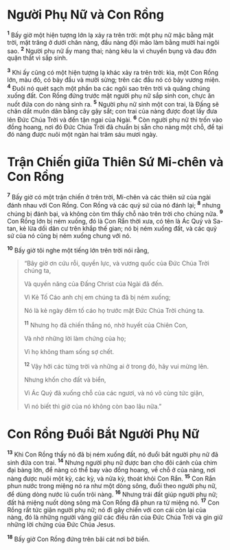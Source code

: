 # Người Phụ Nữ và Con Rồng
<sup><b>1</b></sup> Bấy giờ một hiện tượng lớn lạ xảy ra trên trời: một phụ nữ mặc bằng mặt trời, mặt trăng ở dưới chân nàng, đầu nàng đội mão làm bằng mười hai ngôi sao. <sup><b>2</b></sup> Người phụ nữ ấy mang thai; nàng kêu la vì chuyển bụng và đau đớn quặn thắt vì sắp sinh.

<sup><b>3</b></sup> Khi ấy cũng có một hiện tượng lạ khác xảy ra trên trời: kìa, một Con Rồng lớn, màu đỏ, có bảy đầu và mười sừng; trên các đầu nó có bảy vương miện. <sup><b>4</b></sup> Ðuôi nó quét sạch một phần ba các ngôi sao trên trời và quăng chúng xuống đất. Con Rồng đứng trước mặt người phụ nữ sắp sinh con, chực ăn nuốt đứa con do nàng sinh ra. <sup><b>5</b></sup> Người phụ nữ sinh một con trai, là Ðấng sẽ chăn dắt muôn dân bằng cây gậy sắt; con trai của nàng được đoạt lấy đưa lên Ðức Chúa Trời và đến tận ngai của Ngài. <sup><b>6</b></sup> Còn người phụ nữ thì trốn vào đồng hoang, nơi đó Ðức Chúa Trời đã chuẩn bị sẵn cho nàng một chỗ, để tại đó nàng được nuôi một ngàn hai trăm sáu mươi ngày.

# Trận Chiến giữa Thiên Sứ Mi-chên và Con Rồng
<sup><b>7</b></sup> Bấy giờ có một trận chiến ở trên trời, Mi-chên và các thiên sứ của ngài đánh nhau với Con Rồng. Con Rồng và các quỷ sứ của nó đánh lại; <sup><b>8</b></sup> nhưng chúng bị đánh bại, và không còn tìm thấy chỗ nào trên trời cho chúng nữa. <sup><b>9</b></sup> Con Rồng lớn bị ném xuống, đó là Con Rắn thời xưa, có tên là Ác Quỷ và Sa-tan, kẻ lừa dối dân cư trên khắp thế gian; nó bị ném xuống đất, và các quỷ sứ của nó cũng bị ném xuống chung với nó.

<sup><b>10</b></sup> Bấy giờ tôi nghe một tiếng lớn trên trời nói rằng,

> “Bây giờ ơn cứu rỗi, quyền lực, và vương quốc của Ðức Chúa Trời chúng ta,
> 
> Và quyền năng của Ðấng Christ của Ngài đã đến.
> 
> Vì Kẻ Tố Cáo anh chị em chúng ta đã bị ném xuống;
> 
> Nó là kẻ ngày đêm tố cáo họ trước mặt Ðức Chúa Trời chúng ta.
> 
> <sup><b>11</b></sup> Nhưng họ đã chiến thắng nó, nhờ huyết của Chiên Con,
> 
> Và nhờ những lời làm chứng của họ;
> 
> Vì họ không tham sống sợ chết.
> 
> <sup><b>12</b></sup> Vậy hỡi các từng trời và những ai ở trong đó, hãy vui mừng lên.
> 
> Nhưng khốn cho đất và biển,
> 
> Vì Ác Quỷ đã xuống chỗ của các ngươi, và nó vô cùng tức giận,
> 
> Vì nó biết thì giờ của nó không còn bao lâu nữa.”

# Con Rồng Ðuổi Bắt Người Phụ Nữ
<sup><b>13</b></sup> Khi Con Rồng thấy nó đã bị ném xuống đất, nó đuổi bắt người phụ nữ đã sinh đứa con trai. <sup><b>14</b></sup> Nhưng người phụ nữ được ban cho đôi cánh của chim đại bàng lớn, để nàng có thể bay vào đồng hoang, về chỗ ở của nàng, nơi nàng được nuôi một kỳ, các kỳ, và nửa kỳ, thoát khỏi Con Rắn. <sup><b>15</b></sup> Con Rắn phun nước trong miệng nó ra như một dòng sông, đuổi theo người phụ nữ, để dùng dòng nước lũ cuốn trôi nàng. <sup><b>16</b></sup> Nhưng trái đất giúp người phụ nữ; đất hả miệng nuốt dòng sông mà Con Rồng đã phun ra từ miệng nó. <sup><b>17</b></sup> Con Rồng rất tức giận người phụ nữ; nó đi gây chiến với con cái còn lại của nàng, đó là những người vâng giữ các điều răn của Ðức Chúa Trời và gìn giữ những lời chứng của Ðức Chúa Jesus.

<sup><b>18</b></sup> Bấy giờ Con Rồng đứng trên bãi cát nơi bờ biển.